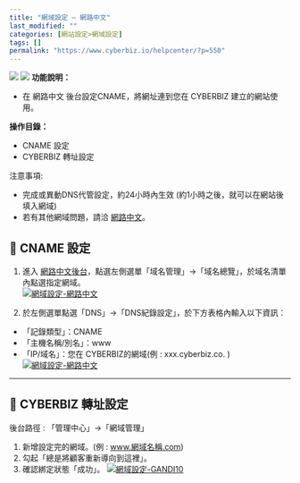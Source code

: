 ```yaml
---
title: "網域設定 – 網路中文"
last_modified: ""
categories: [網站設定>網域設定]
tags: []
permalink: "https://www.cyberbiz.io/helpcenter/?p=550"
---
```


![](https://www.cyberbiz.io/helpcenter/wp-content/uploads/一般版3.png)
![](https://www.cyberbiz.io/helpcenter/wp-content/uploads/PLUS版3.png)
**功能說明：**  

* 在 網路中文 後台設定CNAME，將網址連到您在 CYBERBIZ 建立的網站使用。 

**操作目錄：**

* CNAME 設定
* CYBERBIZ 轉址設定

注意事項:  

* 完成或異動DNS代管設定，約24小時內生效 (約1小時之後，就可以在網站後填入網域) 
* 若有其他網域問題，請洽 [網路中文](https://www.net-chinese.com.tw/)。



## 📌 CNAME 設定



1. 進入 [網路中文後台](https://www.net-chinese.com.tw/)，點選左側選單「域名管理」→「域名總覽」，於域名清單內點選指定網域。  
[![網域設定-網路中文](https://www.cyberbiz.io/support/wp-content/uploads/網域設定-網路中文01.png)](https://www.cyberbiz.io/support/wp-content/uploads/網域設定-網路中文01.png)



2. 於左側選單點選「DNS」→「DNS紀錄設定」，於下方表格內輸入以下資訊：  

* 「記錄類型」：CNAME
* 「主機名稱/別名」：www
* 「IP/域名」：您在 CYBERBIZ的網域(例 : xxx.cyberbiz.co. ) 
[![網域設定-網路中文](https://www.cyberbiz.io/support/wp-content/uploads/網域設定-網路中文02.png)](https://www.cyberbiz.io/support/wp-content/uploads/網域設定-網路中文02.png)



* * *



## 📌 CYBERBIZ 轉址設定


後台路徑 : 「管理中心」→「網域管理」  


1. 新增設定完的網域。(例 : www.網域名稱.com)
2. 勾起「總是將顧客重新導向到這裡」。
3. 確認綁定狀態「成功」。
[![網域設定-GANDI10](https://www.cyberbiz.io/support/wp-content/uploads/網域設定-GANDI10.png)](https://www.cyberbiz.io/support/wp-content/uploads/網域設定-GANDI10.png)


